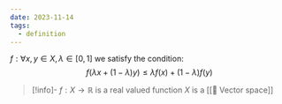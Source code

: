 ```yaml
---
date: 2023-11-14
tags:
  - definition
---
```

$f: \forall x,y \in X, \lambda \in [0,1]$ we satisfy the condition:
$$f(\lambda x + ( 1- \lambda ) y ) \leq \lambda f(x) + ( 1-\lambda ) f(y)$$

>[!info]-
> $f: X \rightarrow \mathbb{R}$ is a real valued function
> $X$ is a [[📘 Vector space]]
